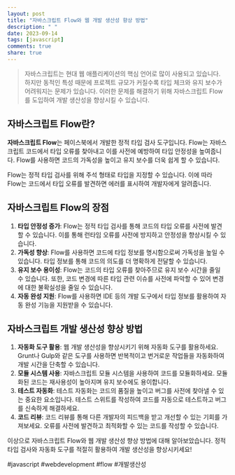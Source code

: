 ```yaml
---
layout: post
title: "자바스크립트 Flow와 웹 개발 생산성 향상 방법"
description: " "
date: 2023-09-14
tags: [javascript]
comments: true
share: true
---
```


> 자바스크립트는 현대 웹 애플리케이션의 핵심 언어로 많이 사용되고 있습니다. 하지만 동적인 특성 때문에 프로젝트 규모가 커질수록 타입 체크와 유지 보수가 어려워지는 문제가 있습니다. 이러한 문제를 해결하기 위해 자바스크립트 Flow를 도입하여 개발 생산성을 향상시킬 수 있습니다.

## 자바스크립트 Flow란?

**자바스크립트 Flow**는 페이스북에서 개발한 정적 타입 검사 도구입니다. Flow는 자바스크립트 코드에서 타입 오류를 찾아내고 이를 사전에 예방하여 타입 안정성을 높여줍니다. Flow를 사용하면 코드의 가독성을 높이고 유지 보수를 더욱 쉽게 할 수 있습니다.

Flow는 정적 타입 검사를 위해 주석 형태로 타입을 지정할 수 있습니다. 이에 따라 Flow는 코드에서 타입 오류를 발견하면 에러를 표시하여 개발자에게 알려줍니다.

## 자바스크립트 Flow의 장점

1. **타입 안정성 증가**: Flow는 정적 타입 검사를 통해 코드의 타입 오류를 사전에 발견할 수 있습니다. 이를 통해 런타임 오류를 사전에 방지하고 안정성을 향상시킬 수 있습니다.
2. **가독성 향상**: Flow를 사용하면 코드에 타입 정보를 명시함으로써 가독성을 높일 수 있습니다. 타입 정보를 통해 코드의 의도를 더 명확하게 전달할 수 있습니다.
3. **유지 보수 용이성**: Flow는 코드의 타입 오류를 찾아주므로 유지 보수 시간을 줄일 수 있습니다. 또한, 코드 변경에 따른 타입 관련 이슈를 사전에 파악할 수 있어 변경에 대한 불확실성을 줄일 수 있습니다.
4. **자동 완성 지원**: Flow를 사용하면 IDE 등의 개발 도구에서 타입 정보를 활용하여 자동 완성 기능을 지원받을 수 있습니다.

## 자바스크립트 개발 생산성 향상 방법

1. **자동화 도구 활용**: 웹 개발 생산성을 향상시키기 위해 자동화 도구를 활용하세요. Grunt나 Gulp와 같은 도구를 사용하면 반복적이고 번거로운 작업들을 자동화하여 개발 시간을 단축할 수 있습니다.
2. **모듈 시스템 사용**: 자바스크립트 모듈 시스템을 사용하여 코드를 모듈화하세요. 모듈화된 코드는 재사용성이 높아지며 유지 보수에도 용이합니다.
3. **테스트 자동화**: 테스트 자동화는 코드의 품질을 높이고 버그를 사전에 찾아낼 수 있는 중요한 요소입니다. 테스트 스위트를 작성하여 코드를 자동으로 테스트하고 버그를 신속하게 해결하세요.
4. **코드 리뷰**: 코드 리뷰를 통해 다른 개발자의 피드백을 받고 개선할 수 있는 기회를 가져보세요. 오류를 사전에 발견하고 최적화할 수 있는 코드를 작성할 수 있습니다.

이상으로 자바스크립트 Flow와 웹 개발 생산성 향상 방법에 대해 알아보았습니다. 정적 타입 검사와 자동화 도구를 적절히 활용하여 개발 생산성을 향상시키세요!

#javascript #webdevelopment #flow #개발생산성